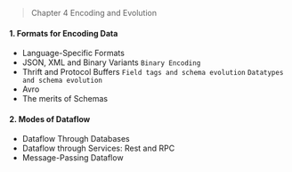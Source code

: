 > Chapter 4 Encoding and Evolution

#### 1. Formats for Encoding Data 
* Language-Specific Formats
* JSON, XML and Binary Variants
`Binary Encoding`
* Thrift and Protocol Buffers
`Field tags and schema evolution` `Datatypes and schema evolution`
* Avro
* The merits of Schemas
#### 2. Modes of Dataflow
* Dataflow Through Databases
* Dataflow through Services: Rest and RPC
* Message-Passing Dataflow
